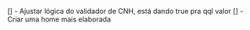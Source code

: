 [] - Ajustar lógica do validador de CNH, está dando true pra qql valor
[] - Criar uma home mais elaborada